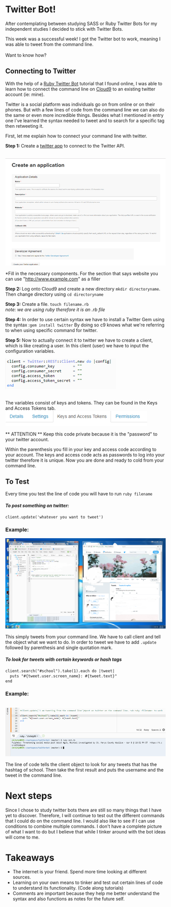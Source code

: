 # Twitter Bot! 

After contemplating between studying SASS or Ruby Twitter Bots for my independent studies I decided to stick with Twitter Bots. 

This week was a successful week! I got the Twitter bot to work, meaning I was able to tweet from the command line. 
<br> <br> 
Want to know how?

## Connecting to Twitter 
With the help of a [Ruby Twitter Bot](http://www.codebycodes.com/blog/2015/08/31/creating-a-simeple-twitter-bot-with-ruby) tutorial that I found online, I was able to learn how to connect the command line on [Cloud9](https://c9.io) to an existing twitter account (ie: mine).

Twitter is a social platform was individuals go on from online or on their phones. But with a few lines of code from the command line we can also do the same or even more incredible things. Besides what I mentioned in entry one I've learned the syntax needed to tweet and to search for a specific tag then retweeting it. 

First, let me explain how to connect your command line with twitter. 

**Step 1:** Create a [twitter app](https://apps.twitter.com/) to connect to the Twitter API. 

<br>
<img src="../images/twitterapp.png">
<br>

*Fill in the necessary components. For the section that says website you can use  "http://www.example.com" as a filler 

**Step 2:** Log onto Cloud9 and create a new directory ``` mkdir directoryname ```. Then change directory using ```cd directoryname```

**Step 3:** Create a file.  ``` touch filename.rb ```<br> 
*_note: we are using ruby therefore it is an .rb file_*

**Step 4:** In order to use certain syntax we have to install a Twitter Gem using the syntax :``` gem install twitter ```  By doing so c9 knows what we're referring to when using specific command for twitter. <br> 


**Step 5:** Now to actually connect it to twitter we have to create a client, which is like creating a user. In this client (user) we have to input the configuration variables. 

<img src=../images/client.png> <br>

<br>
The variables consist of keys and tokens. They can be found in the Keys and Access Tokens tab. 

<br> 
<img src=../images/keyandaccess.png> 
<br> 

** ATTENTION ** Keep this code private because it is the "password" to your twitter account. 
<br> 



Within the parenthesis you fill in your key and access code according to your account. The keys and access code acts as passwords to log into your twitter therefore it is unique. Now you are done and ready to cold from your command line. 



## To Test

Every time you test the line of code you will have to run ```ruby filename```

#### _To post something on twitter:_ 

```
client.update('whatever you want to tweet')
```
### Example: 
<img src=../images/myex.png>

This simply tweets from your command line. We have to call client and tell the object what we want to do. In order to tweet we have to add ```.update``` followed by parenthesis and single quotation mark. 



#### *_To look for tweets with certain keywords or hash tags_*


```
client.search("#school").take(1).each do |tweet|
  puts "#{tweet.user.screen_name}: #{tweet.text}"
end
```

### Example:
<br>
<img src=../images/search.png>
<br> 

The line of code tells the client object to look for any tweets that has the hashtag of school. Then take the first result and puts the username and the tweet in the command line.
<br> 

# Next steps
Since I chose to study twitter bots there are still so many things that I have yet to discover. Therefore, I will continue to test out the different commands that I could do on the command line. I would also like to see if I can use conditions to combine multiple commands. I don't have a complete picture of what I want to do but I believe that while I tinker around with the bot ideas will come to me. 

# Takeaways 

- The internet is your friend. Spend more time looking at different sources.
- Learning on your own means to tinker and test out certain lines of code to understand its functionality. (Code along tutorials) 
- Comments are important because they help me better understand the syntax and also functions as notes for the future self.
